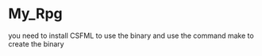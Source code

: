 # My_Rpg
you need to install CSFML to use the binary and use the command make to create the binary

